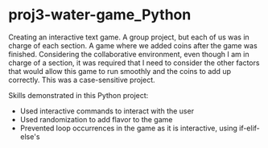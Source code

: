 # proj3-water-game_Python

Creating an interactive text game. A group project, but each of us was in charge of each section. A game where we added coins after the game was finished. Considering the collaborative environment, even though I am in charge of a section, it was required that I need to consider the other factors that would allow this game to run smoothly and the coins to add up correctly. This was a case-sensitive project. 

Skills demonstrated in this Python project: 
- Used interactive commands to interact with the user
- Used randomization to add flavor to the game
- Prevented loop occurrences in the game as it is interactive, using if-elif-else's

